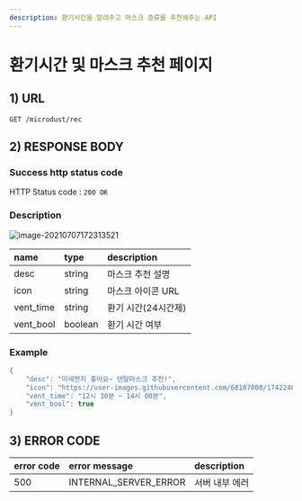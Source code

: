 ```yaml
---
description: 환기시간을 알려주고 마스크 종류를 추천해주는 API
---
```


# 환기시간 및 마스크 추천 페이지

## 1\) URL

```text
GET /microdust/rec
```

## 2\) RESPONSE BODY

### Success http status code

HTTP Status code : `200 OK`

### Description

![image-20210707172313521](C:\Users\mook1\AppData\Roaming\Typora\typora-user-images\image-20210707172313521.png)

| name | type | description |
| :--- | :--- | :--- |
| desc | string | 마스크 추천 설명 |
| icon | string | 마스크 아이콘 URL |
| vent\_time | string | 환기 시간\(24시간제\) |
| vent\_bool | boolean | 환기 시간 여부 |

### Example

```java
{
    "desc": "미세먼지 좋아요~ 덴탈마스크 추천!",
    "icon": "https://user-images.githubusercontent.com/68107000/174224687-19f86b00-db41-11eb-9090-d2b32f38fa67.png",
    "vent_time": "12시 30분 ~ 14시 00분",
    "vent_bool": true
}
```

## 3\) ERROR CODE

| error code | error message | description |
| :--- | :--- | :--- |
| 500 | INTERNAL\_SERVER\_ERROR | 서버 내부 에러 |

